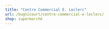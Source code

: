 ```yaml
---
title: "Centre Commercial E. Leclerc"
url: /bugnicourt/centre-commercial-e-leclerc/
shop: supermarché
---
```

